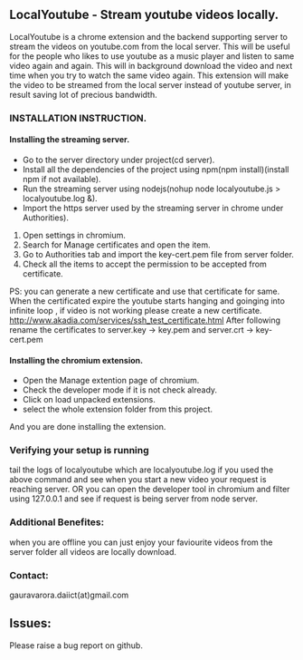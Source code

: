 LocalYoutube - Stream youtube videos locally.
---------------------------------------------------

LocalYoutube is a chrome extension and the backend supporting server to stream the videos on youtube.com from the local server. This will be useful for the people who likes to use youtube as a  music player and listen to same video again and again.
This will in background download the video and next time when you try to watch the same video again. This extension will make the video to be streamed from the local server instead of youtube server, in result saving lot of precious bandwidth.

### INSTALLATION INSTRUCTION.

#### Installing the streaming server.

* Go to the server directory under project(cd server).
* Install all the dependencies of the project using npm(npm install)(install npm if not available).
* Run the streaming server using nodejs(nohup node localyoutube.js > localyoutube.log &).
* Import the https server used by the streaming server in chrome under Authorities).
1. Open settings in chromium.
2. Search for Manage certificates and open the item.
3. Go to Authorities tab and import the key-cert.pem file from server folder.
4. Check all the items to accept the permission to be accepted from certificate.

PS: you can generate a new certificate and use that certificate for same.
When the certificated expire the youtube starts hanging and goinging into infinite loop , if video is not working please create a new certificate.
http://www.akadia.com/services/ssh_test_certificate.html
After following rename the certificates to server.key -> key.pem and server.crt -> key-cert.pem

#### Installing the chromium extension.

* Open the Manage extention page of chromium.
* Check the developer mode if it is not check already.
* Click on load unpacked extensions.
* select the whole extension folder from this project.

And you are done installing the extension.

### Verifying your setup is running

tail the logs of localyoutube which are localyoutube.log if you used the above command and see when you start a new video
your request is reaching server.
OR you can open the developer tool in chromium and filter using 127.0.0.1 and see if request is being server from node server.

### Additional Benefites:

when you are offline you can just enjoy your faviourite videos from the server folder all videos are locally download.


### Contact:

gauravarora.daiict(at)gmail.com

## Issues:
Please raise a bug report on github.

